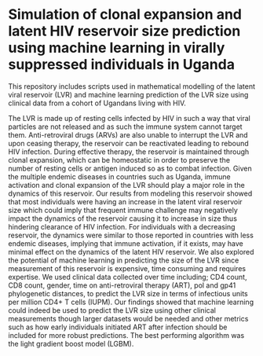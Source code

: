 # Simulation of clonal expansion and latent HIV reservoir size prediction using machine learning in virally suppressed individuals in Uganda
This repository includes scripts used in mathematical modelling of the latent viral reservoir (LVR) and machine learning prediction of the LVR size using clinical data from a cohort of Ugandans living with HIV.

The LVR is made up of resting cells infected by HIV in such a way that viral particles are not released and as such the immune system cannot target them. Anti-retroviral drugs (ARVs) are also unable to interrupt the LVR and upon ceasing therapy, the reservoir can be reactivated leading to rebound HIV infection. During effective therapy, the reservoir is maintained through clonal expansion, which can be homeostatic in order to preserve the number of resting cells or antigen induced so as to combat infection. Given the multiple endemic diseases in countries such as Uganda, immune activation and clonal expansion of the LVR should play a major role in the dynamics of this reservoir. 
Our results from modeling this reservoir showed that most individuals were having an increase in the latent viral reservoir size which could imply that frequent immune challenge may negatively impact the dynamics of the reservoir causing it to increase in size thus hindering clearance of HIV infection. For individuals with a decreasing reservoir, the dynamics were similar to those reported in countries with less endemic diseases, implying that immune activation, if it exists, may have minimal effect on the dynamics of the latent HIV reservoir.
We also explored the potential of machine learning in predicting the size of the LVR since measurement of this reservoir is expensive, time consuming and requires expertise. We used clinical data collected over time including; CD4 count, CD8 count, gender, time on anti-retroviral therapy (ART), pol and gp41 phylogenetic distances, to predict the LVR size in terms of infectious units per million CD4+ T cells (IUPM). Our findings showed that machine learning could indeed be used to predict the LVR size using other clinical measurements though larger datasets would be needed and other metrics such as how early individuals initiated ART after infection should be included for more robust predictions. The best performing algorithm was the light gradient boost model (LGBM). 
